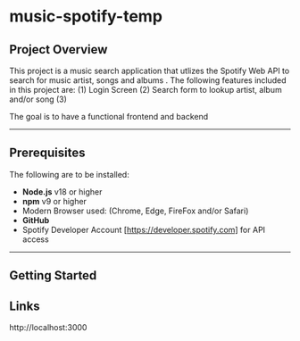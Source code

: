 # music-spotify-temp

## Project Overview

This project is a music search application that utlizes the Spotify Web API to search for music artist, songs and albums . The following features included in this project are:
(1) Login Screen
(2) Search form to lookup artist, album and/or song
(3) 

The goal is to have a functional frontend and backend 

---

## Prerequisites

The following are to be installed:
- **Node.js** v18 or higher
- **npm** v9 or higher
- Modern Browser used: (Chrome, Edge, FireFox and/or Safari)
- **GitHub**
- Spotify Developer Account [https://developer.spotify.com] for API access

---

## Getting Started


## Links
http://localhost:3000


